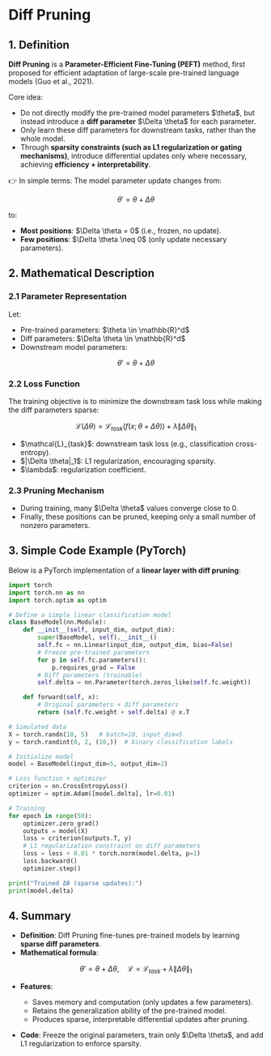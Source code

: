 


# Diff Pruning

## 1. Definition

**Diff Pruning** is a **Parameter-Efficient Fine-Tuning (PEFT)** method, first proposed for efficient adaptation of large-scale pre-trained language models (Guo et al., 2021).

Core idea:

* Do not directly modify the pre-trained model parameters \$\theta\$, but instead introduce a **diff parameter** \$\Delta \theta\$ for each parameter.
* Only learn these diff parameters for downstream tasks, rather than the whole model.
* Through **sparsity constraints (such as L1 regularization or gating mechanisms)**, introduce differential updates only where necessary, achieving **efficiency + interpretability**.

👉 In simple terms:
The model parameter update changes from:

$$
\theta' = \theta + \Delta \theta
$$

to:

* **Most positions**: \$\Delta \theta = 0\$ (i.e., frozen, no update).
* **Few positions**: \$\Delta \theta \neq 0\$ (only update necessary parameters).



## 2. Mathematical Description

### 2.1 Parameter Representation

Let:

* Pre-trained parameters: \$\theta \in \mathbb{R}^d\$
* Diff parameters: \$\Delta \theta \in \mathbb{R}^d\$
* Downstream model parameters:

$$
\theta' = \theta + \Delta \theta
$$

### 2.2 Loss Function

The training objective is to minimize the downstream task loss while making the diff parameters sparse:

$$
\mathcal{L}(\Delta \theta) = \mathcal{L}_{task}(f(x; \theta + \Delta \theta)) + \lambda \|\Delta \theta\|_1
$$

* \$\mathcal{L}\_{task}\$: downstream task loss (e.g., classification cross-entropy).
* \$|\Delta \theta|\_1\$: L1 regularization, encouraging sparsity.
* \$\lambda\$: regularization coefficient.

### 2.3 Pruning Mechanism

* During training, many \$\Delta \theta\$ values converge close to 0.
* Finally, these positions can be pruned, keeping only a small number of nonzero parameters.



## 3. Simple Code Example (PyTorch)

Below is a PyTorch implementation of a **linear layer with diff pruning**:

```python
import torch
import torch.nn as nn
import torch.optim as optim

# Define a simple linear classification model
class BaseModel(nn.Module):
    def __init__(self, input_dim, output_dim):
        super(BaseModel, self).__init__()
        self.fc = nn.Linear(input_dim, output_dim, bias=False)
        # Freeze pre-trained parameters
        for p in self.fc.parameters():
            p.requires_grad = False
        # Diff parameters (trainable)
        self.delta = nn.Parameter(torch.zeros_like(self.fc.weight))

    def forward(self, x):
        # Original parameters + diff parameters
        return (self.fc.weight + self.delta) @ x.T

# Simulated data
X = torch.randn(10, 5)   # batch=10, input_dim=5
y = torch.randint(0, 2, (10,))  # binary classification labels

# Initialize model
model = BaseModel(input_dim=5, output_dim=2)

# Loss function + optimizer
criterion = nn.CrossEntropyLoss()
optimizer = optim.Adam([model.delta], lr=0.01)

# Training
for epoch in range(50):
    optimizer.zero_grad()
    outputs = model(X)
    loss = criterion(outputs.T, y)
    # L1 regularization constraint on diff parameters
    loss = loss + 0.01 * torch.norm(model.delta, p=1)
    loss.backward()
    optimizer.step()

print("Trained Δθ (sparse updates):")
print(model.delta)
```



## 4. Summary

* **Definition**: Diff Pruning fine-tunes pre-trained models by learning **sparse diff parameters**.
* **Mathematical formula**:

$$
\theta' = \theta + \Delta \theta, \quad 
\mathcal{L} = \mathcal{L}_{task} + \lambda \|\Delta \theta\|_1
$$

* **Features**:

  * Saves memory and computation (only updates a few parameters).
  * Retains the generalization ability of the pre-trained model.
  * Produces sparse, interpretable differential updates after pruning.
* **Code**: Freeze the original parameters, train only \$\Delta \theta\$, and add L1 regularization to enforce sparsity.


